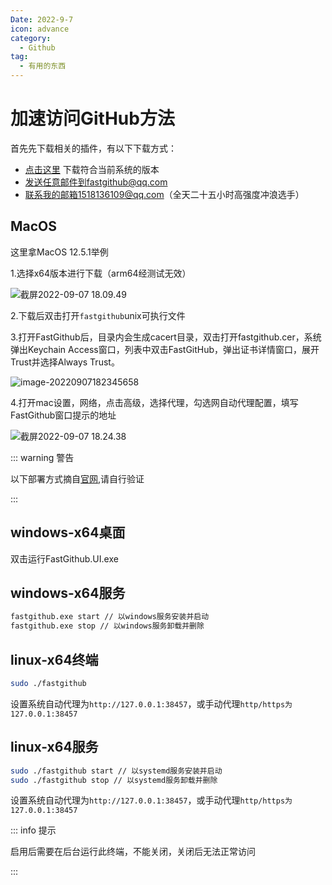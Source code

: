 ```yaml
---
Date: 2022-9-7
icon: advance
category:
  - Github
tag:
  - 有用的东西
---
```

# 加速访问GitHub方法

首先先下载相关的插件，有以下下载方式：

 - [点击这里](https://github.com/dotnetcore/fastgithub/releases) 下载符合当前系统的版本
 - 发送任意邮件到fastgithub@qq.com
 - 联系我的邮箱1518136109@qq.com（全天二十五小时高强度冲浪选手）

## MacOS
这里拿MacOS 12.5.1举例

1.选择x64版本进行下载（arm64经测试无效）

![截屏2022-09-07 18.09.49](https://clean-1307263113.cos.ap-shanghai.myqcloud.com/typora/%E6%88%AA%E5%B1%8F2022-09-07%2018.09.49.png)



2.下载后双击打开`fastgithub`unix可执行文件

3.打开FastGithub后，目录内会生成cacert目录，双击打开fastgithub.cer，系统弹出Keychain Access窗口，列表中双击FastGitHub，弹出证书详情窗口，展开Trust并选择Always Trust。

![image-20220907182345658](https://clean-1307263113.cos.ap-shanghai.myqcloud.com/typora/image-20220907182345658.png)

4.打开mac设置，网络，点击高级，选择代理，勾选网自动代理配置，填写FastGithub窗口提示的地址

![截屏2022-09-07 18.24.38](https://clean-1307263113.cos.ap-shanghai.myqcloud.com/typora/%E6%88%AA%E5%B1%8F2022-09-07%2018.24.38.png)

::: warning 警告

以下部署方式摘自[官网](https://github.com/dotnetcore/FastGithub),请自行验证

:::

## windows-x64桌面

双击运行FastGithub.UI.exe

## windows-x64服务

```bash
fastgithub.exe start // 以windows服务安装并启动
fastgithub.exe stop // 以windows服务卸载并删除
```
## linux-x64终端

```bash
sudo ./fastgithub
```
设置系统自动代理为`http://127.0.0.1:38457`，或手动代理`http/https为127.0.0.1:38457`
## linux-x64服务

```bash
sudo ./fastgithub start // 以systemd服务安装并启动
sudo ./fastgithub stop // 以systemd服务卸载并删除
```

设置系统自动代理为`http://127.0.0.1:38457`，或手动代理`http/https为127.0.0.1:38457`


::: info 提示

启用后需要在后台运行此终端，不能关闭，关闭后无法正常访问

:::
